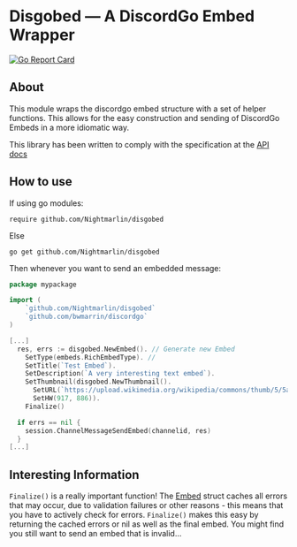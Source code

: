 # Disgobed &mdash; A DiscordGo Embed Wrapper

[![Go Report Card](https://goreportcard.com/badge/github.com/Nightmarlin/disgobed)](https://goreportcard.com/report/github.com/Nightmarlin/disgobed)

## About

This module wraps the discordgo embed structure with a set of helper functions.
This allows for the easy construction and sending of DiscordGo Embeds in a more idiomatic way.

This library has been written to comply with the specification at the
[API docs](https://discord.com/developers/docs/resources/channel#embed-object-embed-structure)

## How to use

If using go modules:

```
require github.com/Nightmarlin/disgobed
```

Else

```
go get github.com/Nightmarlin/disgobed
```

Then whenever you want to send an embedded message:

```go
package mypackage

import (
    `github.com/Nightmarlin/disgobed`
    `github.com/bwmarrin/discordgo`
)

[...]
  res, errs := disgobed.NewEmbed(). // Generate new Embed
    SetType(embeds.RichEmbedType). //
    SetTitle(`Test Embed`).
    SetDescription(`A very interesting text embed`).
    SetThumbnail(disgobed.NewThumbnail().
      SetURL(`https://upload.wikimedia.org/wikipedia/commons/thumb/5/5a/DOM-model.svg/1024px-DOM-model.svg.png`).
      SetHW(917, 886)).
    Finalize()

  if errs == nil {
    session.ChannelMessageSendEmbed(channelid, res)
  }
[...]
```

## Interesting Information

`Finalize()` is a really important function! The [Embed](./embed.go) struct caches all errors that
may occur, due to validation failures or other reasons - this means that you have to actively check
for errors. `Finalize()` makes this easy by returning the cached errors or nil as well as the final
embed. You might find you still want to send an embed that is invalid…
